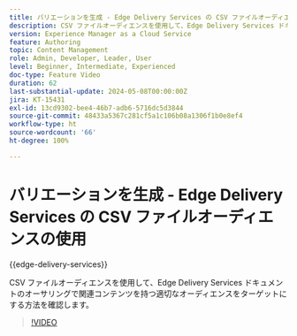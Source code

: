 ```yaml
---
title: バリエーションを生成 - Edge Delivery Services の CSV ファイルオーディエンスの使用
description: CSV ファイルオーディエンスを使用して、Edge Delivery Services ドキュメントのオーサリングで関連コンテンツを持つ適切なオーディエンスをターゲットにする方法を確認します。
version: Experience Manager as a Cloud Service
feature: Authoring
topic: Content Management
role: Admin, Developer, Leader, User
level: Beginner, Intermediate, Experienced
doc-type: Feature Video
duration: 62
last-substantial-update: 2024-05-08T00:00:00Z
jira: KT-15431
exl-id: 13cd9302-bee4-46b7-adb6-5716dc5d3844
source-git-commit: 48433a5367c281cf5a1c106b08a1306f1b0e8ef4
workflow-type: ht
source-wordcount: '66'
ht-degree: 100%

---
```


# バリエーションを生成 - Edge Delivery Services の CSV ファイルオーディエンスの使用

{{edge-delivery-services}}

CSV ファイルオーディエンスを使用して、Edge Delivery Services ドキュメントのオーサリングで関連コンテンツを持つ適切なオーディエンスをターゲットにする方法を確認します。

>[!VIDEO](https://video.tv.adobe.com/v/3428793/?learn=on)
